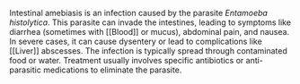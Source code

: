 Intestinal amebiasis is an infection caused by the parasite *Entamoeba histolytica*. This parasite can invade the intestines, leading to symptoms like diarrhea (sometimes with [[Blood]] or mucus), abdominal pain, and nausea. In severe cases, it can cause dysentery or lead to complications like [[Liver]] abscesses. The infection is typically spread through contaminated food or water. Treatment usually involves specific antibiotics or anti-parasitic medications to eliminate the parasite.